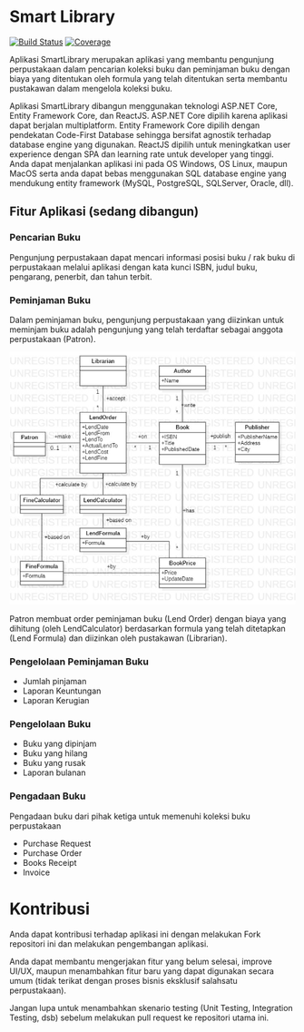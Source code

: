 # Smart Library

[![Build Status](https://dev.azure.com/Literasi/Smart%20Library/_apis/build/status/MufidJamaluddin.SmartLibrary?branchName=master)](https://dev.azure.com/Literasi/Smart%20Library/_build/latest?definitionId=1&branchName=master) 
[![Coverage](https://img.shields.io/azure-devops/coverage/Literasi/Smart%20Library/1?style=plastic)](https://dev.azure.com/Literasi/Smart%20Library/_build/latest?definitionId=1&branchName=master)

Aplikasi SmartLibrary merupakan aplikasi yang membantu pengunjung perpustakaan dalam pencarian koleksi buku dan peminjaman buku dengan biaya yang ditentukan oleh formula yang telah ditentukan serta membantu pustakawan dalam mengelola koleksi buku.

Aplikasi SmartLibrary dibangun menggunakan teknologi ASP.NET Core, Entity Framework Core, dan ReactJS. ASP.NET Core dipilih karena aplikasi dapat berjalan multiplatform. Entity Framework Core dipilih dengan pendekatan Code-First Database sehingga bersifat agnostik terhadap database engine yang digunakan. ReactJS dipilih untuk meningkatkan user experience dengan SPA dan learning rate untuk developer yang tinggi. Anda dapat menjalankan aplikasi ini pada OS Windows, OS Linux, maupun MacOS serta anda dapat bebas menggunakan SQL database engine yang mendukung entity framework (MySQL, PostgreSQL, SQLServer, Oracle, dll).

## Fitur Aplikasi (sedang dibangun)

### Pencarian Buku

Pengunjung perpustakaan dapat mencari informasi posisi buku / rak buku di perpustakaan melalui aplikasi dengan kata kunci ISBN, judul buku, pengarang, penerbit, dan tahun terbit.

### Peminjaman Buku

Dalam peminjaman buku, pengunjung perpustakaan yang diizinkan untuk meminjam buku adalah pengunjung yang telah terdaftar sebagai anggota perpustakaan (Patron). 

![Domain Model Peminjaman Buku](/docs/domain/DomainModel_BookLending.jpg)

Patron membuat order peminjaman buku (Lend Order) dengan biaya yang dihitung (oleh LendCalculator) berdasarkan formula yang telah ditetapkan (Lend Formula) dan diizinkan oleh pustakawan (Librarian).

### Pengelolaan Peminjaman Buku

- Jumlah pinjaman
- Laporan Keuntungan
- Laporan Kerugian

### Pengelolaan Buku

- Buku yang dipinjam
- Buku yang hilang
- Buku yang rusak
- Laporan bulanan

### Pengadaan Buku

Pengadaan buku dari pihak ketiga untuk memenuhi koleksi buku perpustakaan

- Purchase Request
- Purchase Order
- Books Receipt
- Invoice 

# Kontribusi

Anda dapat kontribusi terhadap aplikasi ini dengan melakukan Fork repositori ini dan melakukan pengembangan aplikasi.

Anda dapat membantu mengerjakan fitur yang belum selesai, improve UI/UX, maupun menambahkan fitur baru yang dapat digunakan secara umum (tidak terikat dengan proses bisnis eksklusif salahsatu perpustakaan).

Jangan lupa untuk menambahkan skenario testing (Unit Testing, Integration Testing, dsb) sebelum melakukan pull request ke repositori utama ini.